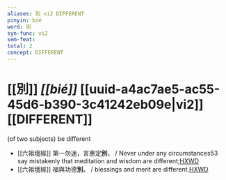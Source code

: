 ```yaml
---
aliases: 別 vi2 DIFFERENT
pinyin: bié
word: 別
syn-func: vi2
sem-feat: 
total: 2
concept: DIFFERENT 
---
```

# [[別]] *[[bié]]*  [[uuid-a4ac7ae5-ac55-45d6-b390-3c41242eb09e|vi2]] [[DIFFERENT]]
(of two subjects) be different
 - [[六祖壇經]] 第一勿迷，言惠定**別**， / Never under any circumstances53 say mistakenly that meditation and wisdom are different;[HXWD](https://hxwd.org/textview.html?location=KR6q0082_T_001-0338b.20)
 - [[六祖壇經]] 福與功德**別**。 / blessings and merit are different.[HXWD](https://hxwd.org/textview.html?location=KR6q0082_T_001-0341b.16)